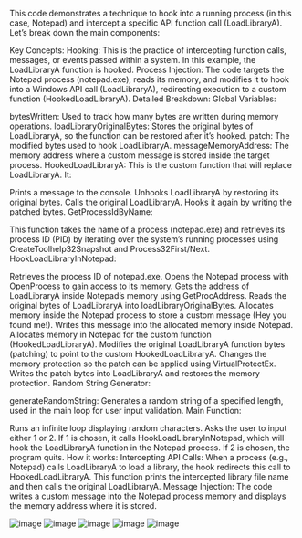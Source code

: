 
This code demonstrates a technique to hook into a running process (in this case, Notepad) and intercept a specific API function call (LoadLibraryA). Let’s break down the main components:

Key Concepts:
Hooking: This is the practice of intercepting function calls, messages, or events passed within a system. In this example, the LoadLibraryA function is hooked.
Process Injection: The code targets the Notepad process (notepad.exe), reads its memory, and modifies it to hook into a Windows API call (LoadLibraryA), redirecting execution to a custom function (HookedLoadLibraryA).
Detailed Breakdown:
Global Variables:

bytesWritten: Used to track how many bytes are written during memory operations.
loadLibraryOriginalBytes: Stores the original bytes of LoadLibraryA, so the function can be restored after it’s hooked.
patch: The modified bytes used to hook LoadLibraryA.
messageMemoryAddress: The memory address where a custom message is stored inside the target process.
HookedLoadLibraryA: This is the custom function that will replace LoadLibraryA. It:

Prints a message to the console.
Unhooks LoadLibraryA by restoring its original bytes.
Calls the original LoadLibraryA.
Hooks it again by writing the patched bytes.
GetProcessIdByName:

This function takes the name of a process (notepad.exe) and retrieves its process ID (PID) by iterating over the system’s running processes using CreateToolhelp32Snapshot and Process32First/Next.
HookLoadLibraryInNotepad:

Retrieves the process ID of notepad.exe.
Opens the Notepad process with OpenProcess to gain access to its memory.
Gets the address of LoadLibraryA inside Notepad’s memory using GetProcAddress.
Reads the original bytes of LoadLibraryA into loadLibraryOriginalBytes.
Allocates memory inside the Notepad process to store a custom message (Hey you found me!).
Writes this message into the allocated memory inside Notepad.
Allocates memory in Notepad for the custom function (HookedLoadLibraryA).
Modifies the original LoadLibraryA function bytes (patching) to point to the custom HookedLoadLibraryA.
Changes the memory protection so the patch can be applied using VirtualProtectEx.
Writes the patch bytes into LoadLibraryA and restores the memory protection.
Random String Generator:

generateRandomString: Generates a random string of a specified length, used in the main loop for user input validation.
Main Function:

Runs an infinite loop displaying random characters.
Asks the user to input either 1 or 2.
If 1 is chosen, it calls HookLoadLibraryInNotepad, which will hook the LoadLibraryA function in the Notepad process.
If 2 is chosen, the program quits.
How it works:
Intercepting API Calls: When a process (e.g., Notepad) calls LoadLibraryA to load a library, the hook redirects this call to HookedLoadLibraryA. This function prints the intercepted library file name and then calls the original LoadLibraryA.
Message Injection: The code writes a custom message into the Notepad process memory and displays the memory address where it is stored.

![image](https://github.com/user-attachments/assets/0a7eb8ab-8885-4c17-8e2b-482bc805263d)
![image](https://github.com/user-attachments/assets/eb02ff72-d8c5-4e9f-93d5-f49827c03d30)
![image](https://github.com/user-attachments/assets/1655e26f-576a-4923-abc1-004724a90db9)
![image](https://github.com/user-attachments/assets/b2185b82-d4c7-43ac-bad5-85dce3824107)
![image](https://github.com/user-attachments/assets/c24dfa10-6b1e-4485-9bb1-a37385e4ffc4)

